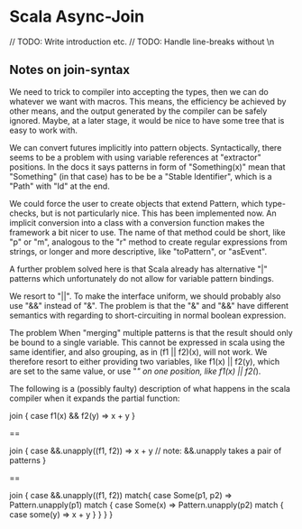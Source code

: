 # Scala Async-Join

// TODO: Write introduction etc.
// TODO: Handle line-breaks without \n

## Notes on join-syntax

We need to trick to compiler into accepting the types, then we
can do whatever we want with macros. This means, the efficiency
be achieved by other means, and the output generated by the compiler
can be safely ignored. Maybe, at a later stage, it would be nice to
have some tree that is easy to work with.

We can convert futures implicitly into pattern objects. Syntactically,
there seems to be a problem with using variable references at "extractor"
positions. In the docs it says patterns in form of "Something(x)" mean
that "Something" (in that case) has to be be a "Stable Identifier",
which is a "Path" with "Id" at the end.

We could force the user to create objects that extend Pattern, which type-checks,
but is not particularly nice. This has been implemented now. An implicit conversion
into a class with a conversion function makes the framework a bit nicer to use. The
name of that method could be short, like "p" or "m", analogous to the "r" method to
create regular expressions from strings, or longer and more descriptive, like
"toPattern", or "asEvent".

A further problem solved here is that Scala already has alternative "|" patterns which
unfortunately do not allow for variable pattern bindings.

We resort to "||". To make the interface uniform, we should probably also use "&&"
instead of "&". The problem is that the "&" and "&&" have different semantics with
regarding to short-circuiting in normal boolean expression.

The problem When "merging" multiple patterns is that the result should only be bound
to a single variable. This cannot be expressed in scala using the same identifier,
and also grouping, as in (f1 || f2)(x), will not work. We therefore resort to either
providing two variables, like f1(x) || f2(y), which are set to the same value, or use
"_" on one position, like f1(x) || f2(_).

The following is a (possibly faulty) description of what happens in the scala compiler
when it expands the partial function:

join {
  case f1(x) && f2(y) => x + y
}

==

join {
  case &&.unapply((f1, f2)) => x + y // note: &&.unapply takes a pair of patterns
}

==

join {
  case &&.unapply((f1, f2)) match{
    case Some(p1, p2) => Pattern.unapply(p1) match {
      case Some(x) => Pattern.unapply(p2) match {
        case some(y) => x + y
      }
    }
  }
}
